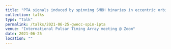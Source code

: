 ```yaml
---
title: "PTA signals induced by spinning SMBH binaries in eccentric orbits"
collection: talks
type: "Talk"
permalink: /talks/2021-06-25-gwecc-spin-ipta
venue: "International Pulsar Timing Array meeting @ Zoom"
date: 2021-06-25
location: ""
---
```


